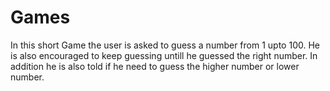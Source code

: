 # Games
In this short Game the user is asked to guess a number from 1 upto 100. He is also encouraged to keep guessing untill he guessed the right number. In addition he is also told if he need to guess the higher number or lower number.
